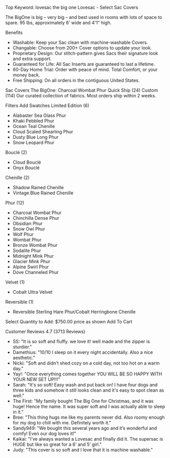 Top Keyword: lovesac the big one
Lovesac - Select Sac Covers

The BigOne is big – very big – and best used in rooms with lots of space to spare. 95 lbs, approximately 6' wide and 4'1" high.

Benefits
- Washable: Keep your Sac clean with machine-washable Covers.
- Changable: Choose from 200+ Cover options to update your look.
- Proprietary Design: Our stitch-pattern gives Sacs their signature look and extra support.
- Guaranteed for Life: All Sac Inserts are guaranteed to last a lifetime.
- 60-Day Home Trial: Order with peace of mind. Total Comfort, or your money back.
- Free Shipping: On all orders in the contiguous United States.

Sac Covers
The BigOne: Charcoal Wombat Phur
Quick Ship (24)
Custom (114)
Our curated collection of fabrics. Most orders ship within 2 weeks.

Filters
Add Swatches
Limited Edition (6)
- Alabaster Sea Glass Phur
- Khaki Pebbled Phur
- Ocean Teal Chenille
- Cloud Scaled Shearling Phur
- Dusty Blue Long Phur
- Snow Leopard Phur

Bouclé (2)
- Cloud Bouclé
- Onyx Bouclé

Chenille (2)
- Shadow Rained Chenille
- Vintage Blue Rained Chenille

Phur (12)
- Charcoal Wombat Phur
- Chinchilla Dense Phur
- Obsidian Phur
- Snow Owl Phur
- Wolf Phur
- Wombat Phur
- Bronze Wombat Phur
- Sodalite Phur
- Midnight Mink Phur
- Glacier Mink Phur
- Alpine Swirl Phur
- Dove Channeled Phur

Velvet (1)
- Cobalt Ultra Velvet

Reversible (1)
- Reversible Sterling Hare Phur/Cobalt Herringbone Chenille

Select Quantity to Add:
$750.00
price as shown
Add To Cart

Customer Reviews
4.7
(3713 Reviews)

- SS: "It is so soft and fluffy. we love it! well made and the zipper is sturdier."
- Damethius: "10/10 I sleep on it every night accidentally. Also a nice aesthetic."
- Nicki: "Soft and didn’t shed cozy on a cold day, not too hot on a warm day."
- Yay!: "Once everything comes together YOU WILL BE SO HAPPY WITH YOUR NEW SET UP!!!"
- Sarah: "It's so soft! Easy wash and put back on! I have four dogs and three kids and somehow it still looks clean and it's easy to spot clean as well."
- The First: "My family bought The Big One for Christmas, and it was huge! Hence the name. It was super soft and I was actually able to sleep in it."
- Bree: "This thing hugs me like my parents never did. Also roomy enough for my dog to chill with me. Definitely worth it."
- Sandy949: "We bought this several years ago and it’s wonderful and comfy! Even our dog loves it!"
- Kaikai: "I’ve always wanted a Lovesac and finally did it. The supersac is HUGE but like so great for a 6’ and 5’ girl."
- Judy: "This cover is so soft and I love that it is machine washable."